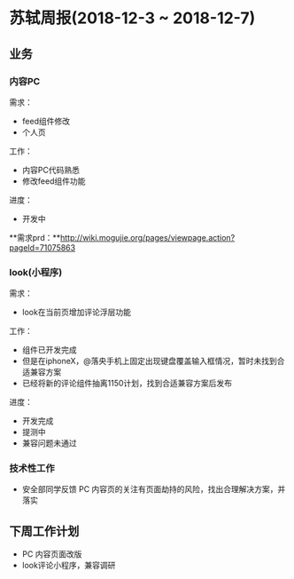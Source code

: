 # 苏轼周报(2018-12-3 ~ 2018-12-7)

## 业务

### 内容PC

需求：

- feed组件修改
- 个人页

工作：

- 内容PC代码熟悉
- 修改feed组件功能
 
进度：

* 开发中

 
**需求prd：**http://wiki.mogujie.org/pages/viewpage.action?pageId=71075863

### look(小程序)

需求：

- look在当前页增加评论浮层功能

工作：

- 组件已开发完成
- 但是在iphoneX，@落央手机上固定出现键盘覆盖输入框情况，暂时未找到合适兼容方案
- 已经将新的评论组件抽离1150计划，找到合适兼容方案后发布

进度：

* 开发完成
* 提测中
* 兼容问题未通过


### 技术性工作

- 安全部同学反馈 PC 内容页的关注有页面劫持的风险，找出合理解决方案，并落实

## 下周工作计划

* PC 内容页面改版
* look评论小程序，兼容调研



